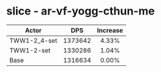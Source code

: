 # slice - ar-vf-yogg-cthun-me
| Actor | DPS | Increase |
|---|:---:|:---:|
|TWW1-2_4-set|1373642|4.33%|
|TWW1-2-set|1330286|1.04%|
|Base|1316634|0.00%|
